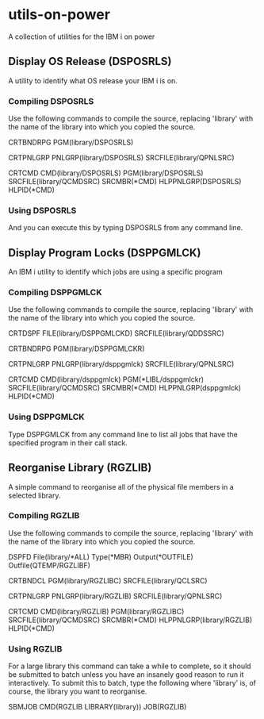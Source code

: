 # utils-on-power #
A collection of utilities for the IBM i on power


## Display OS Release (DSPOSRLS) ##
A utility to identify what OS release your IBM i is on.

### Compiling DSPOSRLS ###
Use the following commands to compile the source, replacing 'library' with the name of the library into which you copied the source.

CRTBNDRPG PGM(library/DSPOSRLS)

CRTPNLGRP PNLGRP(library/DSPOSRLS) SRCFILE(library/QPNLSRC)

CRTCMD CMD(library/DSPOSRLS) PGM(library/DSPOSRLS) SRCFILE(library/QCMDSRC) SRCMBR(*CMD) HLPPNLGRP(DSPOSRLS) HLPID(*CMD)

### Using DSPOSRLS ###
And you can execute this by typing DSPOSRLS from any command line.


## Display Program Locks (DSPPGMLCK) ##
An IBM i utility to identify which jobs are using a specific program

### Compiling DSPPGMLCK ###
Use the following commands to compile the source, replacing 'library' with the name of the library into which you copied the source.

CRTDSPF FILE(library/DSPPGMLCKD) SRCFILE(library/QDDSSRC)

CRTBNDRPG PGM(library/DSPPGMLCKR)

CRTPNLGRP PNLGRP(library/dsppgmlck) SRCFILE(library/QPNLSRC)

CRTCMD CMD(library/dsppgmlck) PGM(*LIBL/dsppgmlckr) SRCFILE(library/QCMDSRC) SRCMBR(*CMD) HLPPNLGRP(dsppgmlck) HLPID(*CMD)

### Using DSPPGMLCK ###
Type DSPPGMLCK from any command line to list all jobs that have the specified program in their call stack.


## Reorganise Library (RGZLIB) ##
A simple command to reorganise all of the physical file members in a selected library.

### Compiling RGZLIB ###
Use the following commands to compile the source, replacing 'library' with the name of the library into which you copied the source. 

DSPFD File(library/*ALL) Type(*MBR) Output(*OUTFILE) Outfile(QTEMP/RGZLIBF)

CRTBNDCL PGM(library/RGZLIBC) SRCFILE(library/QCLSRC) 

CRTPNLGRP PNLGRP(library/RGZLIB) SRCFILE(library/QPNLSRC)

CRTCMD CMD(library/RGZLIB) PGM(library/RGZLIBC) SRCFILE(library/QCMDSRC) SRCMBR(*CMD) HLPPNLGRP(library/RGZLIB) HLPID(*CMD)

### Using RGZLIB ###
For a large library this command can take a while to complete, so it should be submitted to batch unless you have an insanely good reason to run it interactively. To submit this to batch, type the following where 'library' is, of course, the library you want to reorganise.

SBMJOB CMD(RGZLIB LIBRARY(library)) JOB(RGZLIB)
